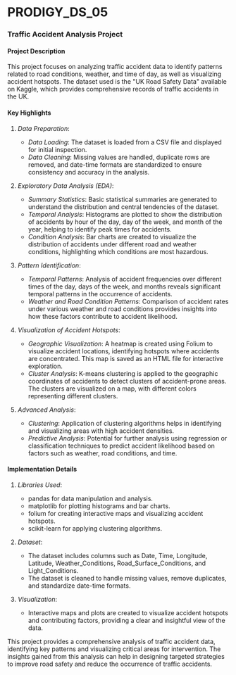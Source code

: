 # PRODIGY_DS_05
### Traffic Accident Analysis Project

#### Project Description

This project focuses on analyzing traffic accident data to identify patterns related to road conditions, weather, and time of day, as well as visualizing accident hotspots. The dataset used is the "UK Road Safety Data" available on Kaggle, which provides comprehensive records of traffic accidents in the UK.

#### Key Highlights

1. *Data Preparation*:
   - *Data Loading*: The dataset is loaded from a CSV file and displayed for initial inspection.
   - *Data Cleaning*: Missing values are handled, duplicate rows are removed, and date-time formats are standardized to ensure consistency and accuracy in the analysis.

2. *Exploratory Data Analysis (EDA)*:
   - *Summary Statistics*: Basic statistical summaries are generated to understand the distribution and central tendencies of the dataset.
   - *Temporal Analysis*: Histograms are plotted to show the distribution of accidents by hour of the day, day of the week, and month of the year, helping to identify peak times for accidents.
   - *Condition Analysis*: Bar charts are created to visualize the distribution of accidents under different road and weather conditions, highlighting which conditions are most hazardous.

3. *Pattern Identification*:
   - *Temporal Patterns*: Analysis of accident frequencies over different times of the day, days of the week, and months reveals significant temporal patterns in the occurrence of accidents.
   - *Weather and Road Condition Patterns*: Comparison of accident rates under various weather and road conditions provides insights into how these factors contribute to accident likelihood.

4. *Visualization of Accident Hotspots*:
   - *Geographic Visualization*: A heatmap is created using Folium to visualize accident locations, identifying hotspots where accidents are concentrated. This map is saved as an HTML file for interactive exploration.
   - *Cluster Analysis*: K-means clustering is applied to the geographic coordinates of accidents to detect clusters of accident-prone areas. The clusters are visualized on a map, with different colors representing different clusters.

5. *Advanced Analysis*:
   - *Clustering*: Application of clustering algorithms helps in identifying and visualizing areas with high accident densities.
   - *Predictive Analysis*: Potential for further analysis using regression or classification techniques to predict accident likelihood based on factors such as weather, road conditions, and time.

#### Implementation Details

1. *Libraries Used*:
   - pandas for data manipulation and analysis.
   - matplotlib for plotting histograms and bar charts.
   - folium for creating interactive maps and visualizing accident hotspots.
   - scikit-learn for applying clustering algorithms.

2. *Dataset*:
   - The dataset includes columns such as Date, Time, Longitude, Latitude, Weather_Conditions, Road_Surface_Conditions, and Light_Conditions.
   - The dataset is cleaned to handle missing values, remove duplicates, and standardize date-time formats.

3. *Visualization*:
   - Interactive maps and plots are created to visualize accident hotspots and contributing factors, providing a clear and insightful view of the data.

This project provides a comprehensive analysis of traffic accident data, identifying key patterns and visualizing critical areas for intervention. The insights gained from this analysis can help in designing targeted strategies to improve road safety and reduce the occurrence of traffic accidents.
